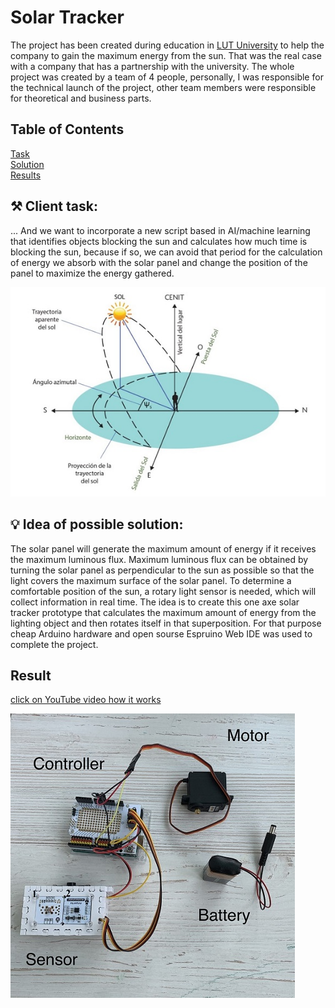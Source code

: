 # Solar Tracker
The project has been created during education in [LUT University](https://www.lut.fi/ "LUT") to help the company to gain the maximum energy from the sun. That was the real case with a company that has a partnership with the university. The whole project was created by a team of 4 people, personally, I was responsible for the technical launch of the project, other team members were responsible for theoretical and business parts. 

## Table of Contents  
[Task](#Task)  
[Solution](#Solution)  
[Results](#Results)  

## ⚒️ Client task:
<a name="Task"/>
... And we want to incorporate a new script based in AI/machine learning that identifies objects blocking the sun and calculates how much time is blocking the sun, because if so, we can avoid that period for the calculation of energy we absorb with the solar panel and change the position of the panel to maximize the energy gathered.

![](images/sun_trajectory.jpg)


## 💡 Idea of possible solution:
<a name="Solution"/>
The solar panel will generate the maximum amount of energy if it receives the maximum luminous flux. Maximum luminous flux can be obtained by turning the solar panel as perpendicular to the sun as possible so that the light covers the maximum surface of the solar panel. To determine a comfortable position of the sun, a rotary light sensor is needed, which will collect information in real time. The idea is to create this one axe solar tracker prototype that calculates the maximum amount of energy from the lighting object and then rotates itself in that superposition. For that purpose cheap Arduino hardware and open sourse Espruino Web IDE was used to complete the project. 

## Result
<a name="Results"/>

[click on YouTube video how it works](https://youtu.be/QEnpQpWs0Wg "Solar Tracker")


![](images/Device.jpg)

 
